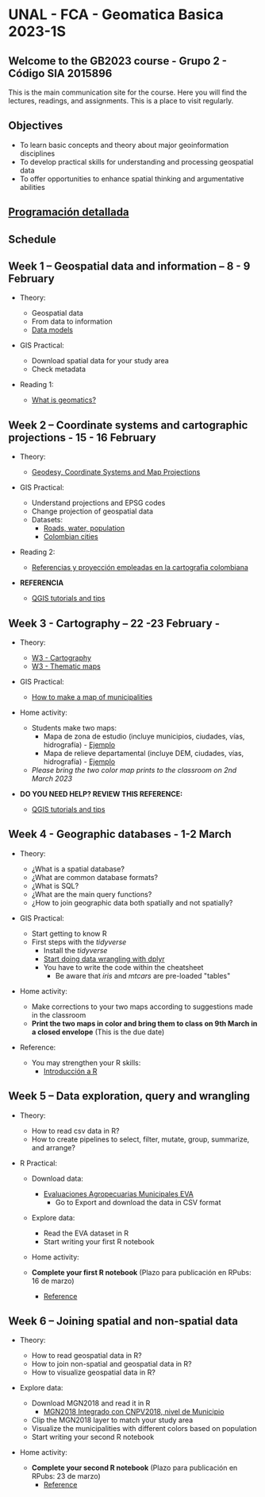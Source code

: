# UNAL - FCA - Geomatica Basica 2023-1S
## Welcome to the GB2023 course - Grupo 2 - Código SIA 2015896 

This is the main communication site for the course. Here you will find the lectures, readings, and assignments. This is a place to visit regularly. 

## Objectives

- To learn basic concepts and theory about major  geoinformation disciplines 
- To develop practical skills for understanding and processing geospatial data 
- To offer opportunities to enhance spatial thinking  and argumentative abilities

## [Programación detallada](https://drive.google.com/file/d/1nbrdER-UEPLDCLQSuEC99QZfypi8wpgG/view?usp=sharing)


## Schedule
## Week 1 – Geospatial data and information – 8 - 9 February

- Theory:
  -  Geospatial data
  -  From data to information
  -  [Data models](https://drive.google.com/file/d/0BzEwvK1H17qeZDZsLUJNNzUzcW8/view?usp=sharing&resourcekey=0-krbEgAyzisaploQ9Dslb9w)

- GIS Practical:
  - Download spatial data for your study area
  - Check metadata

- Reading 1:
  - [What is geomatics?](https://drive.google.com/file/d/1LxIHvXJrkvoqJXzubL2T2PTQC39ZT3gh/view?usp=sharing)
  
## Week 2 – Coordinate systems and cartographic projections -  15 - 16 February

- Theory:
  - [Geodesy, Coordinate Systems and Map Projections](https://docs.google.com/presentation/d/1h2L1QcGnCCtpGUoCCkqfgKlA_-uvg1ug/edit?usp=sharing&ouid=101294548671143516389&rtpof=true&sd=true)
  
- GIS Practical:
  - Understand projections and EPSG codes
  - Change projection of geospatial data
  - Datasets:
    - [Roads, water, population](https://www.diva-gis.org/gdata)
    - [Colombian cities](https://drive.google.com/file/d/1LXM6xXSfbALl1Rt9Gk7ucLB-l48-3cy6/view?usp=sharing)

- Reading 2:
  - [Referencias y proyección empleadas en la cartografia colombiana](https://revistas.uptc.edu.co/index.php/perspectiva/article/view/1718)

- **REFERENCIA**
  - [QGIS tutorials and tips](http://www.qgistutorials.com/en/)

## Week 3 -  Cartography – 22 -23 February -  

- Theory:
  - [W3 - Cartography](https://www.cartography.org.uk/_files/ugd/583f72_c795f5c26b3f44df84e33d1210842d80.pdf)
  - [W3 - Thematic maps](http://www.geo.umass.edu/courses/geo494a/thematic_map_design.pdf)

- GIS Practical:
  - [How to make a map of municipalities](https://drive.google.com/file/d/18UMx5zLUpfd_UetZwmBlX97J8yPMeJwk/view?usp=sharing)
   
-  Home activity:
   - Students make two maps:
     - Mapa de zona de estudio (incluye municipios, ciudades, vías, hidrografía) - [Ejemplo](https://drive.google.com/file/d/1mUPq4q6dgHmNZ5GiNliysyLZLzg5dwjZ/view?usp=sharing)
     - Mapa de relieve departamental (incluye DEM, ciudades, vías, hidrografía) - [Ejemplo](https://drive.google.com/file/d/1LeAiJSpuKmCteEH6Owe5OzNyF-MZXVaS/view?usp=sharing)
   - *Please bring  the two color map prints to the classroom on 2nd March 2023* 

- **DO YOU NEED HELP?  REVIEW THIS REFERENCE:**
  - [QGIS tutorials and tips](http://www.qgistutorials.com/en/)

## Week 4 - Geographic databases - 1-2 March

- Theory:
  -	¿What is a spatial database?
  -	¿What are common database formats?
  -	¿What is SQL?
  -	¿What are the main query functions?
  -	¿How to join geographic data both spatially and not spatially?

- GIS Practical:
  - Start getting to know R
  - First steps with the *tidyverse*
    - Install the *tidyverse* 
    - [Start doing data wrangling with dplyr](https://sgfin.github.io/files/cheatsheets/R_cheatsheet_dplyr.pdf)
    - You have to write the code within the cheatsheet
      - Be aware that *iris* and *mtcars* are pre-loaded "tables"
 
- Home activity:
  - Make corrections to your two maps according to suggestions made in the classroom
  - **Print the two maps in color and bring them to class on 9th March in a closed envelope** (This is the due date)
  
- Reference:
  - You may strengthen your R skills:
    - [Introducción a R](https://www.uv.es/vcoll/curso_r.html)

## Week 5 – Data exploration, query and wrangling

- Theory:
  - How to read csv data in R?
  - How to create pipelines to select, filter, mutate, group, summarize, and arrange?

- R Practical:
  - Download data:
      - [Evaluaciones Agropecuarias Municipales EVA](https://www.datos.gov.co/Agricultura-y-Desarrollo-Rural/Evaluaciones-Agropecuarias-Municipales-EVA/2pnw-mmge)
        - Go to Export and download the data in CSV format
      
    
  - Explore  data: 
      - Read the EVA dataset in R
      - Start writing your first R notebook
       
  - Home activity:
   - **Complete your first R notebook** (Plazo para publicación en RPubs:  16 de marzo)
     - [Reference](https://rpubs.com/ials2un/readingEVAv1)
 
## Week 6 – Joining spatial and non-spatial data

- Theory:
  - How to read geospatial data in R?
  - How to join non-spatial and geospatial data in R?
  - How to visualize geospatial data in R?

- Explore  data: 
  - Download MGN2018 and read it in R
    - [MGN2018 Integrado con CNPV2018, nivel de Municipio](https://www.dane.gov.co/files/geoportal-provisional/SHP_MGN2018_INTGRD_MPIO.zip)
  - Clip the MGN2018 layer to match your study area
  - Visualize the municipalities with different colors based on population
  - Start writing your second R notebook
 
- Home activity:
   - **Complete your second R notebook** (Plazo para publicación en RPubs:  23 de marzo)
     - [Reference](https://rpubs.com/ials2un/thematic_maps_v2)
